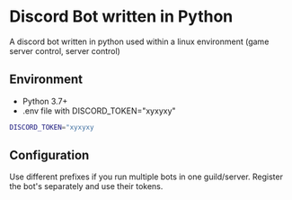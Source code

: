 # Discord Bot written in Python
A discord bot written in python used within a linux environment (game server control, server control)

## Environment
* Python 3.7+
* .env file with DISCORD_TOKEN="xyxyxy"

```bash
DISCORD_TOKEN="xyxyxy
```

## Configuration
Use different prefixes if you run multiple bots in one guild/server. Register the bot's separately and use their tokens. 